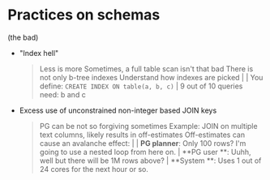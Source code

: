 
# Practices on schemas
  (the bad)


* "Index hell"
  > Less is more
  > Sometimes, a full table scan isn't that bad
  > There is not only b-tree indexes
  > Understand how indexes are picked
  |
  | You define: `CREATE INDEX ON table(a, b, c)`
  | 9 out of 10 queries need: b and c


* Excess use of unconstrained non-integer based JOIN keys
  > PG can be not so forgiving sometimes
  > Example: JOIN on multiple text columns, likely results in off-estimates
  > Off-estimates can cause an avalanche effect:
  |
  | **PG planner**: Only 100 rows? I'm going to use a nested loop from here on.
  | **PG user   **: Uuhh, well but there will be 1M rows above?
  | **System    **: Uses 1 out of 24 cores for the next hour or so.

